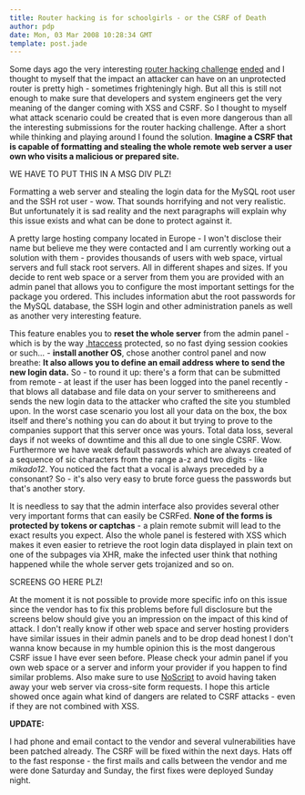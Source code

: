 ```yaml
---
title: Router hacking is for schoolgirls - or the CSRF of Death
author: pdp
date: Mon, 03 Mar 2008 10:28:34 GMT
template: post.jade
---
```


Some days ago the very interesting [router hacking challenge](/blog/router-hacking-challenge/) [ended](http://www.0x000000.com/index.php?i=524) and I thought to myself that the impact an attacker can have on an unprotected router is pretty high - sometimes frighteningly high. But all this is still not enough to make sure that developers and system engineers get the very meaning of the danger coming with XSS and CSRF. So I thought to myself what attack scenario could be created that is even more dangerous than all the interesting submissions for the router hacking challenge. After a short while thinking and playing around I found the solution. **Imagine a CSRF that is capable of formatting and stealing the whole remote web server a user own who visits a malicious or prepared site.**

WE HAVE TO PUT THIS IN A MSG DIV PLZ!

Formatting a web server and stealing the login data for the MySQL root user and the SSH rot user - wow. That sounds horrifying and not very realistic. But unfortunately it is sad reality and the next paragraphs will explain why this issue exists and what can be done to protect against it.

A pretty large hosting company located in Europe - I won't disclose their name but believe me they were contacted and I am currently working out a solution with them - provides thousands of users with web space, virtual servers and full stack root servers. All in different shapes and sizes. If you decide to rent web space or a server from them you are provided with an admin panel that allows you to configure the most important settings for the package you ordered. This includes information abut the root passwords for the MySQL database, the SSH login and other administration panels as well as another very interesting feature. 

This feature enables you to **reset the whole server** from the admin panel - which is by the way [.htaccess](http://httpd.apache.org/docs/1.3/howto/htaccess.html) protected, so no fast dying session cookies or such... - **install another OS**, chose another control panel and now breathe: **It also allows you to define an email address where to send the new login data.** So - to round it up: there's a form that can be submitted from remote - at least if the user has been logged into the panel recently - that blows all database and file data on your server to smithereens and sends the new login data to the attacker who crafted the site you stumbled upon. In the worst case scenario you lost all your data on the box, the box itself and there's nothing you can do about it but trying to prove to the companies support that this server once was yours. Total data loss, several days if not weeks of downtime and this all due to one single CSRF. Wow. Furthermore we have weak default passwords which are always created of a sequence of sic characters from the range a-z and two digits - like _mikado12_. You noticed the fact that a vocal is always preceded by a consonant? So - it's also very easy to brute force guess the passwords but that's another story.

It is needless to say that the admin interface also provides several other very important forms that can easily be CSRFed. **None of the forms is protected by tokens or captchas** - a plain remote submit will lead to the exact results you expect. Also the whole panel is festered with XSS which makes it even easier to retrieve the root login data displayed in plain text on one of the subpages via XHR, make the infected user think that nothing happened while the whole server gets trojanized and so on. 

SCREENS GO HERE PLZ!

At the moment it is not possible to provide more specific info on this issue since the vendor has to fix this problems before full disclosure but the screens below should give you an impression on the impact of this kind of attack. I don't really know if other web space and server hosting providers have similar issues in their admin panels and to be drop dead honest I don't wanna know because in my humble opinion this is the most dangerous CSRF issue I have ever seen before. Please check your admin panel if you own web space or a server and inform your provider if you happen to find similar problems. Also make sure to use [NoScript](http://noscript.net/) to avoid having taken away your web server via cross-site form requests. I hope this article showed once again what kind of dangers are related to CSRF attacks - even if they are not combined with XSS. 

**UPDATE:**

I had phone and email contact to the vendor and several vulnerabilities have been patched already. The CSRF will be fixed within the next days. Hats off to the fast response - the first mails and calls between the vendor and me were done Saturday and Sunday, the first fixes were deployed Sunday night.
